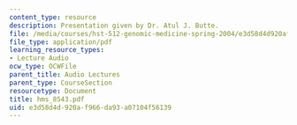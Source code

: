 ```yaml
---
content_type: resource
description: Presentation given by Dr. Atul J. Butte.
file: /media/courses/hst-512-genomic-medicine-spring-2004/e3d58d4d920af966da93a07104f56139_hms_8543.pdf
file_type: application/pdf
learning_resource_types:
- Lecture Audio
ocw_type: OCWFile
parent_title: Audio Lectures
parent_type: CourseSection
resourcetype: Document
title: hms_8543.pdf
uid: e3d58d4d-920a-f966-da93-a07104f56139
---
```

